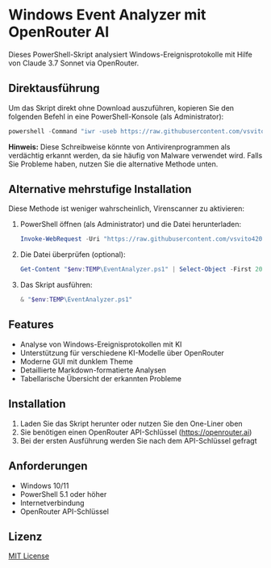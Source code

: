 # Windows Event Analyzer mit OpenRouter AI

Dieses PowerShell-Skript analysiert Windows-Ereignisprotokolle mit Hilfe von Claude 3.7 Sonnet via OpenRouter.

## Direktausführung

Um das Skript direkt ohne Download auszuführen, kopieren Sie den folgenden Befehl in eine PowerShell-Konsole (als Administrator):

```powershell
powershell -Command "iwr -useb https://raw.githubusercontent.com/vsvito420/ps1_event_viewer_openrouter/main/EventAnalyzer.ps1 | iex"
```

**Hinweis:** Diese Schreibweise könnte von Antivirenprogrammen als verdächtig erkannt werden, da sie häufig von Malware verwendet wird. Falls Sie Probleme haben, nutzen Sie die alternative Methode unten.

## Alternative mehrstufige Installation

Diese Methode ist weniger wahrscheinlich, Virenscanner zu aktivieren:

1. PowerShell öffnen (als Administrator) und die Datei herunterladen:
   ```powershell
   Invoke-WebRequest -Uri "https://raw.githubusercontent.com/vsvito420/ps1_event_viewer_openrouter/main/EventAnalyzer.ps1" -OutFile "$env:TEMP\EventAnalyzer.ps1"
   ```

2. Die Datei überprüfen (optional):
   ```powershell
   Get-Content "$env:TEMP\EventAnalyzer.ps1" | Select-Object -First 20
   ```

3. Das Skript ausführen:
   ```powershell
   & "$env:TEMP\EventAnalyzer.ps1"
   ```

## Features

- Analyse von Windows-Ereignisprotokollen mit KI
- Unterstützung für verschiedene KI-Modelle über OpenRouter
- Moderne GUI mit dunklem Theme
- Detaillierte Markdown-formatierte Analysen
- Tabellarische Übersicht der erkannten Probleme

## Installation

1. Laden Sie das Skript herunter oder nutzen Sie den One-Liner oben
2. Sie benötigen einen OpenRouter API-Schlüssel (https://openrouter.ai)
3. Bei der ersten Ausführung werden Sie nach dem API-Schlüssel gefragt

## Anforderungen

- Windows 10/11
- PowerShell 5.1 oder höher
- Internetverbindung
- OpenRouter API-Schlüssel

## Lizenz

[MIT License](LICENSE)

